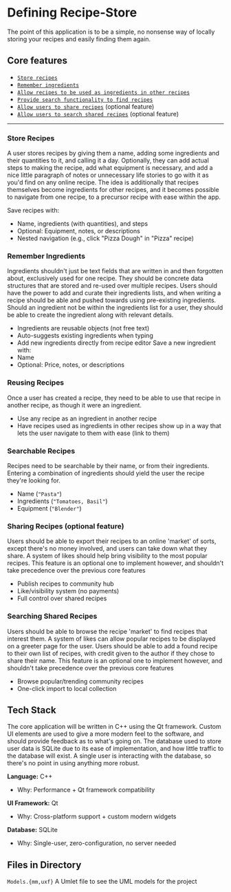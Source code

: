 # Defining Recipe-Store

The point of this application is to be a simple, no nonsense way of locally storing your recipes and easily finding them again.

## Core features

- [`Store recipes`](#recipes)
- [`Remember ingredients`](#ingredients)
- [`Allow recipes to be used as ingredients in other recipes`](#recursion)
- [`Provide search functionality to find recipes`](#search)
- [`Allow users to share recipes`](#share) (optional feature)
- [`Allow users to search shared recipes`](#share-search) (optional feature)

---

<a id="recipes"></a>
### Store Recipes

A user stores recipes by giving them a name, adding some ingredients and their quantities to it, and calling it a day. Optionally, they can add actual steps to making the recipe, add what equipment is necessary, and add a nice little paragraph of notes or unnecessary life stories to go with it as you'd find on any online recipe.
The idea is additionally that recipes themselves become ingredients for other recipes, and it becomes possible to navigate from one recipe, to a precursor recipe with ease within the app.

Save recipes with:
- Name, ingredients (with quantities), and steps  
- Optional: Equipment, notes, or descriptions  
- Nested navigation (e.g., click "Pizza Dough" in "Pizza" recipe)

<a id="ingredients"></a>
### Remember Ingredients

Ingredients shouldn't just be text fields that are written in and then forgotten about, exclusively used for one recipe. They should be concrete data structures that are stored and re-used over multiple recipes. Users should have the power to add and curate their ingredients lists, and when writing a recipe should be able and pushed towards using pre-existing ingredients. Should an ingredient not be within the ingredients list for a user, they should be able to create the ingredient along with relevant details.

- Ingredients are reusable objects (not free text)  
- Auto-suggests existing ingredients when typing  
- Add new ingredients directly from recipe editor
Save a new ingredient with:
- Name
- Optional: Price, notes, or descriptions

<a id="recursion"></a>
### Reusing Recipes

Once a user has created a recipe, they need to be able to use that recipe in another recipe, as though it were an ingredient.
- Use any recipe as an ingredient in another recipe  
- Have recipes used as ingredients in other recipes show up in a way that lets the user navigate to them with ease (link to them)

<a id="search"></a>
### Searchable Recipes

Recipes need to be searchable by their name, or from their ingredients. Entering a combination of ingredients should yield the user the recipe they're looking for.
- Name (`"Pasta"`)  
- Ingredients (`"Tomatoes, Basil"`)  
- Equipment (`"Blender"`)

<a id="share"></a>
### Sharing Recipes (optional feature)

Users should be able to export their recipes to an online 'market' of sorts, except there's no money involved, and users can take down what they share. A system of likes should help bring visibility to the most popular recipes.
This feature is an optional one to implement however, and shouldn't take precedence over the previous core features
- Publish recipes to community hub  
- Like/visibility system (no payments)  
- Full control over shared recipes

<a id="share-search"></a>
### Searching Shared Recipes

Users should be able to browse the recipe 'market' to find recipes that interest them. A system of likes can allow popular recipes to be displayed on a greeter page for the user. Users should be able to add a found recipe to their own list of recipes, with credit given to the author if they chose to share their name.
This feature is an optional one to implement however, and shouldn't take precedence over the previous core features
- Browse popular/trending community recipes  
- One-click import to local collection

## Tech Stack

The core application will be written in C++ using the Qt framework. Custom UI elements are used to give a more modern feel to the software, and should provide feedback as to what's going on.
The database used to store user data is SQLite due to its ease of implementation, and how little traffic to the database will exist. A single user is interacting with the database, so there's no point
in using anything more robust.

**Language:** C++  
- Why: Performance + Qt framework compatibility  

**UI Framework:** Qt  
- Why: Cross-platform support + custom modern widgets  

**Database:** SQLite  
- Why: Single-user, zero-configuration, no server needed  

## Files in Directory

```Models.{mm,uxf}``` A Umlet file to see the UML models for the project


